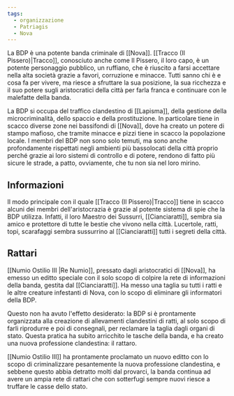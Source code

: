 ```yaml
---
tags:
  - organizzazione
  - Patriagis
  - Nova
---
```

La BDP è una potente banda criminale di [[Nova]]. [[Tracco (Il Pissero)|Tracco]], conosciuto anche come Il Pissero, il loro capo, è un potente personaggio pubblico, un ruffiano, che è riuscito a farsi accettare nella alta società grazie a favori, corruzione e minacce. Tutti sanno chi è e cosa fa per vivere, ma riesce a sfruttare la sua posizione, la sua ricchezza e il suo potere sugli aristocratici della città per farla franca e continuare con le malefatte della banda. 

La BDP si occupa del traffico clandestino di [[Lapisma]], della gestione della microcriminalità, dello spaccio e della prostituzione. In particolare tiene in scacco diverse zone nei bassifondi di [[Nova]], dove ha creato un potere di stampo mafioso, che tramite minacce e pizzi tiene in scacco la popolazione locale. I membri del BDP non sono solo temuti, ma sono anche profondamente rispettati negli ambienti più bassolocati della città proprio perché grazie ai loro sistemi di controllo e di potere, rendono di fatto più sicure le strade, a patto, ovviamente, che tu non sia nel loro mirino.

## Informazioni
Il modo principale con il quale [[Tracco (Il Pissero)|Tracco]] tiene in scacco alcuni dei membri dell'aristocrazia è grazie al potente sistema di spie che la BDP utilizza. Infatti, il loro Maestro dei Sussurri, [[Cianciaratti]], sembra sia amico e protettore di tutte le bestie che vivono nella città. Lucertole, ratti, topi, scarafaggi sembra sussurrino al [[Cianciaratti]] tutti i segreti della città.

## Rattari
[[Numio Ostilio III |Re Numio]], pressato dagli aristocratici di [[Nova]], ha emesso un editto speciale con il solo scopo di colpire la rete di informazioni della banda, gestita dal [[Cianciaratti]]. Ha messo una taglia su tutti i ratti e le altre creature infestanti di Nova, con lo scopo di eliminare gli informatori della BDP.

Questo non ha avuto l'effetto desiderato: la BDP si è prontamente organizzata alla creazione di allevamenti clandestini di ratti, al solo scopo di farli riprodurre e poi di consegnali, per reclamare la taglia dagli organi di stato. Questa pratica ha subito arricchito le tasche della banda, e ha creato una nuova professione clandestina: il rattaro. 

[[Numio Ostilio III]] ha prontamente proclamato un nuovo editto con lo scopo di criminalizzare pesantemente la nuova professione clandestina, e sebbene questo abbia detratto molti dal provarci, la banda continua ad avere un ampia rete di rattari che con sotterfugi sempre nuovi riesce a truffare le casse dello stato.